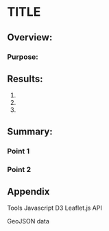 # TITLE

## Overview:
### Purpose:


## Results:

1. 

2. 

3. 

## Summary:
### Point 1

### Point 2

## Appendix
 

 Tools
 Javascript
D3
Leaflet.js API

GeoJSON data
